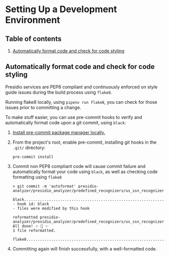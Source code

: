 # Setting Up a Development Environment


## Table of contents

1. [Automatically format code and check for code styling](#python-styling)

## Automatically format code and check for code styling <a name='python-styling'></a>

Presidio services are PEP8 compliant and continuously enforced on style guide issues during the build process using `flake8`.

Running flake8 locally, using `pipenv run flake8`, you can check for those issues prior to committing a change.

To make stuff easier, you can use pre-commit hooks to verify and automatically format code upon a git commit, using `black`:

1. [Install pre-commit package manager locally.](https://pre-commit.com/#install) 

1. From the project's root, enable pre-commit, installing git hooks in the `.git/` directory:

    `pre-commit install`

2. Commit non PEP8 compliant code will cause commit failure and automatically format your code using `black`, as well as checking code formatting using `flake8` 
    ```
   > git commit -m 'autoformat' presidio-analyzer/presidio_analyzer/predefined_recognizers/us_ssn_recognizer.py
   
    black....................................................................Failed
    - hook id: black
    - files were modified by this hook
    
    reformatted presidio-analyzer/presidio_analyzer/predefined_recognizers/us_ssn_recognizer.py
    All done! ✨ 🍰 ✨
    1 file reformatted.
    
    flake8...................................................................Passed

    ```
    
3. Committing again will finish successfully, with a well-formatted code. 